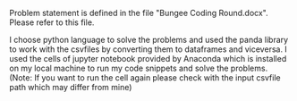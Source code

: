 Problem statement is defined in the file "Bungee Coding Round.docx". Please refer to this file. 

I choose python language to solve the problems and used the panda library to work with the csvfiles by converting them to dataframes and viceversa. 
I used the cells of jupyter notebook provided by Anaconda which is installed on my local machine to run my code snippets and solve the problems.
(Note: If you want to run the cell again please check with the input csvfile path which may differ from mine)

